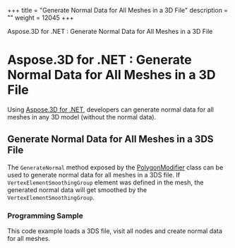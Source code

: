 +++
title = "Generate Normal Data for All Meshes in a 3D File" 
description = "" 
weight = 12045 
+++

Aspose.3D for .NET : Generate Normal Data for All Meshes in a 3D File  

# Aspose.3D for .NET : Generate Normal Data for All Meshes in a 3D File


Using [Aspose.3D for .NET](http://www.aspose.com/3d-component-suite.aspx), developers can generate normal data for all meshes in any 3D model (without the normal data).

## Generate Normal Data for All Meshes in a 3DS File

The `GenerateNormal` method exposed by the [PolygonModifier](http://www.aspose.com/api/net/3d/aspose.threed.entities/polygonmodifier) class can be used to generate normal data for all meshes in a 3DS file. If `VertexElementSmoothingGroup` element was defined in the mesh, the generated normal data will get smoothed by the `VertexElementSmoothingGroup`.

### Programming Sample

This code example loads a 3DS file, visit all nodes and create normal data for all meshes.

